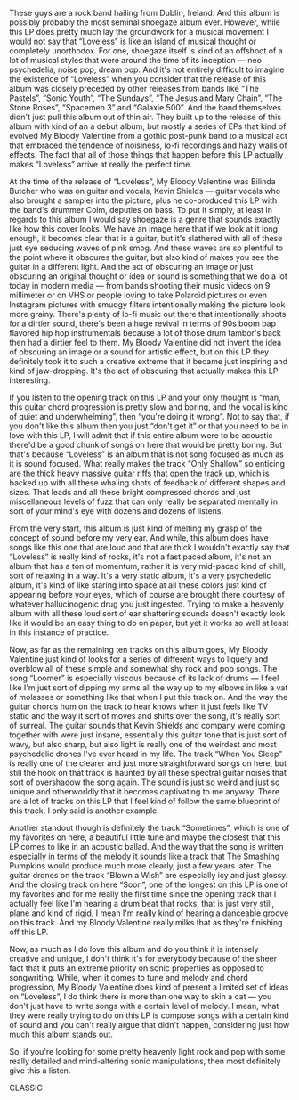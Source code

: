 These guys are a rock band hailing from Dublin, Ireland. And this album is possibly probably the most seminal shoegaze album ever. However, while this LP does pretty much lay the groundwork for a musical movement I would not say that “Loveless” is like an island of musical thought or completely unorthodox. For one, shoegaze itself is kind of an offshoot of a lot of musical styles that were around the time of its inception — neo psychedelia, noise pop, dream pop. And it's not entirely difficult to imagine the existence of “Loveless” when you consider that the release of this album was closely preceded by other releases from bands like “The Pastels”, “Sonic Youth”, “The Sundays”, “The Jesus and Mary Chain”, “The Stone Roses”, “Spacemen 3” and “Galaxie 500”. And the band themselves didn't just pull this album out of thin air. They built up to the release of this album with kind of an a debut album, but mostly a series of EPs that kind of evolved My Bloody Valentine from a gothic post-punk band to a musical act that embraced the tendence of noisiness, lo-fi recordings and hazy walls of effects. The fact that all of those things that happen before this LP actually makes “Loveless” arrive at really the perfect time.

At the time of the release of “Loveless”, My Bloody Valentine was Bilinda Butcher who was on guitar and vocals, Kevin Shields — guitar vocals who also brought a sampler into the picture, plus he co-produced this LP with the band's drummer Colm, deputies on bass. To put it simply, at least in regards to this album I would say shoegaze is a genre that sounds exactly like how this cover looks. We have an image here that if we look at it long enough, it becomes clear that is a guitar, but it's slathered with all of these just eye seducing waves of pink smog. And these waves are so plentiful to the point where it obscures the guitar, but also kind of makes you see the guitar in a different light. And the act of obscuring an image or just obscuring an original thought or idea or sound is something that we do a lot today in modern media — from bands shooting their music videos on 9 millimeter or on VHS or people loving to take Polaroid pictures or even Instagram pictures with smudgy filters intentionally making the picture look more grainy. There's plenty of lo-fi music out there that intentionally shoots for a dirtier sound, there's been a huge revival in terms of 90s boom bap flavored hip hop instrumentals because a lot of those drum tambor's back then had a dirtier feel to them. My Bloody Valentine did not invent the idea of obscuring an image or a sound for artistic effect, but on this LP they definitely took it to such a creative extreme that it became just inspiring and kind of jaw-dropping. It's the act of obscuring that actually makes this LP interesting.

If you listen to the opening track on this LP and your only thought is “man, this guitar chord progression is pretty slow and boring, and the vocal is kind of quiet and underwhelming”, then “you're doing it wrong”. Not to say that, if you don't like this album then you just “don't get it” or that you need to be in love with this LP, I will admit that if this entire album were to be acoustic there'd be a good chunk of songs on here that would be pretty boring. But that's because “Loveless” is an album that is not song focused as much as it is sound focused. What really makes the track “Only Shallow” so enticing are the thick heavy massive guitar riffs that open the track up, which is backed up with all these whaling shots of feedback of different shapes and sizes. That leads and all these bright compressed chords and just miscellaneous levels of fuzz that can only really be separated mentally in sort of your mind's eye with dozens and dozens of listens.

From the very start, this album is just kind of melting my grasp of the concept of sound before my very ear. And while, this album does have songs like this one that are loud and that are thick I wouldn't exactly say that “Loveless” is really kind of rocks, it's not a fast paced album, it's not an album that has a ton of momentum, rather it is very mid-paced kind of chill, sort of relaxing in a way. It's a very static album, it's a very psychedelic album, it's kind of like staring into space at all these colors just kind of appearing before your eyes, which of course are brought there courtesy of whatever hallucinogenic drug you just ingested. Trying to make a heavenly album with all these loud sort of ear shattering sounds doesn't exactly look like it would be an easy thing to do on paper, but yet it works so well at least in this instance of practice.

Now, as far as the remaining ten tracks on this album goes, My Bloody Valentine just kind of looks for a series of different ways to liquefy and overblow all of these simple and somewhat shy rock and pop songs. The song “Loomer” is especially viscous because of its lack of drums — I feel like I'm just sort of dipping my arms all the way up to my elbows in like a vat of molasses or something like that when I put this track on. And the way the guitar chords hum on the track to hear knows when it just feels like TV static and the way it sort of moves and shifts over the song, it's really sort of surreal. The guitar sounds that Kevin Shields and company were coming together with were just insane, essentially this guitar tone that is just sort of wavy, but also sharp, but also light is really one of the weirdest and most psychedelic drones I've ever heard in my life. The track “When You Sleep” is really one of the clearer and just more straightforward songs on here, but still the hook on that track is haunted by all these spectral guitar noises that sort of overshadow the song again. The sound is just so weird and just so unique and otherworldly that it becomes captivating to me anyway. There are a lot of tracks on this LP that I feel kind of follow the same blueprint of this track, I only said is another example.

Another standout though is definitely the track “Sometimes”, which is one of my favorites on here, a beautiful little tune and maybe the closest that this LP comes to like in an acoustic ballad. And the way that the song is written especially in terms of the melody it sounds like a track that The Smashing Pumpkins would produce much more clearly, just a few years later. The guitar drones on the track “Blown a Wish” are especially icy and just glossy. And the closing track on here “Soon”, one of the longest on this LP is one of my favorites and for me really the first time since the opening track that I actually feel like I'm hearing a drum beat that rocks, that is just very still, plane and kind of rigid, I mean I'm really kind of hearing a danceable groove on this track. And my Bloody Valentine really milks that as they're finishing off this LP.

Now, as much as I do love this album and do you think it is intensely creative and unique, I don't think it's for everybody because of the sheer fact that it puts an extreme priority on sonic properties as opposed to songwriting. While, when it comes to tune and melody and chord progression, My Bloody Valentine does kind of present a limited set of ideas on “Loveless”, I do think there is more than one way to skin a cat — you don't just have to write songs with a certain level of melody. I mean, what they were really trying to do on this LP is compose songs with a certain kind of sound and you can't really argue that didn't happen, considering just how much this album stands out.

So, if you're looking for some pretty heavenly light rock and pop with some really detailed and mind-altering sonic manipulations, then most definitely give this a listen.

CLASSIC
